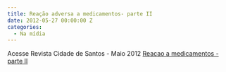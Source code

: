 ```yaml
---
title: Reação adversa a medicamentos- parte II
date: 2012-05-27 00:00:00 Z
categories:
  - Na mídia
---
```


Acesse Revista Cidade de Santos - Maio 2012 <a href="http://issuu.com/revistacidadedesantos/docs/edicaomaio2012">Reacao a medicamentos - parte II</a>